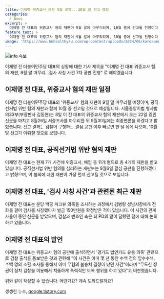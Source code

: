 ```yaml
---
title: 이재명 위증교사 재판 9월 결정...10월 말 선고 예정
categories:
  - News
excerpt: >
  이재명 전 대표의 위증교사 혐의 재판이 9월 말에 마무리되며, 10월 중에 선고될 전망이다. 이 전 대표는 현재 7개 사건에 대해 11개 혐의로 4번째 재판을 받고 있으며, 검사 사칭 사건과 경기도 법인카드 유용 의혹 관련하여 검찰 출석을 통보받았다고 밝혔다. 한편, 위증교사 사건 관련 증인 신문이 지속되고 있으며, 공직선거법 위반 혐의 재판이 먼저 선고될 것으로 보인다.
feature_text: >
  이재명 전 대표의 위증교사 혐의 재판이 9월 말에 마무리되며, 10월 중에 선고될 전망이다. 이 전 대표는 현재 7개 사건에 대해 11개 혐의로 4번째 재판을 받고 있으며, 검사 사칭 사건과 경기도 법인카드 유용 의혹 관련하여 검찰 출석을 통보받았다고 밝혔다. 한편, 위증교사 사건 관련 증인 신문이 지속되고 있으며, 공직선거법 위반 혐의 재판이 먼저 선고될 것으로 보인다.
image: 'https://www.behealthy4u.com/wp-content/uploads/2024/06/koreanews.jpg'
---
```


<p><img src="https://www.behealthy4u.com/wp-content/uploads/2024/06/koreanews.jpg" alt="info 속보" /></p>

<p>이재명 전 더불어민주당 대표의 상황에 대한 기사 제목을 "이재명 전 대표 위증교사 혐의 재판, 9월 말 마무리…검사 사칭 사건 7차 공판 진행" 로 해야겠습니다. </p>

<h2 data-ke-size="size26">이재명 전 대표, 위증교사 혐의 재판 일정</h2>

<p data-ke-size="size16">이재명 전 더불어민주당 대표의 '위증교사' 혐의 재판이 9월 말 마무리될 예정이며, 공직선거법 위반 혐의 재판과 함께 10월 중 선고될 것으로 예상됩니다. 서울중앙지법 형사합의33부(부장판사 김동현)는 8일 이 전 대표의 위증교사 혐의 재판에서 오는 22일 증인신문을 마치고 8월26일 서증조사를 마무리한 뒤 9월30일에는 최종변론을 하겠다고 밝혔습니다. 선고 결과는 검찰이 구형하는 결심 공판 이후 빠르면 한 달 뒤에 나오며, 10월 말 선고가 이뤄질 것으로 보입니다.</p>

<h2 data-ke-size="size26">이재명 전 대표, 공직선거법 위반 혐의 재판</h2>

<p data-ke-size="size16">이재명 전 대표는 현재 7개 사건에 위증교사, 배임 등 11개 혐의로 총 4개의 재판을 받고 있습니다. 공직선거법 위반 혐의를 심리하는 재판부는 9월6일 결심 공판을 진행하겠다고 밝혔으며, 이 혐의에 대한 재판이 가장 먼저 선고될 것으로 보입니다.</p>

<h2 data-ke-size="size26">이재명 전 대표, '검사 사칭 사건'과 관련된 최근 재판</h2>

<p data-ke-size="size16">이재명 전 대표는 분당 백궁 파크뷰 의혹을 조사하는 과정에서 김병량 성남시장에게 전화를 걸어 검사를 사칭했다가 벌금 150만원을 확정받은 적이 있습니다. 이 사건의 관계자들이 증인 신문을 받았으며, 검찰과 변호인 측은 최 PD의 말이 달랐던 점에 대해 논의하고 있습니다.</p>

<h2 data-ke-size="size26">이재명 전 대표의 발언</h2>

<p data-ke-size="size16">이재명 전 대표는 위증교사 혐의 공판에 출석하면서 '경기도 법인카드 유용 의혹' 관련으로 검찰 출석을 통보받은 것과 관련해 "이 사건은 이미 몇 년 동안 수백 건의 압수수색, 수백 명의 소환 조사를 통해서 이미 무혐의 불송치 결정이 났던 사건"이라며 "무도한 정권이 정치 검찰을 이용해서 치졸하게 폭력적인 보복 행위를 하고 있다"고 비판했습니다.</p>

<p>위와 같이 작성할 수 있습니다. 어떤가요? 계속 도와드릴까요?</p>
생생한 뉴스, <a href="https://qoogle.tistory.com" rel="dofollow">qoogle.tistory.com</a>


